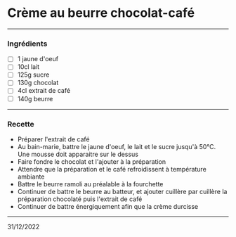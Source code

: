 # Crème au beurre chocolat-café

---

### Ingrédients

- [ ] 1 jaune d'oeuf
- [ ] 10cl lait
- [ ] 125g sucre
- [ ] 130g chocolat
- [ ] 4cl extrait de café 
- [ ] 140g beurre

---

### Recette

- Préparer l'extrait de café
- Au bain-marie, battre le jaune d'oeuf, le lait et le sucre jusqu'à 50°C. Une mousse doit apparaitre sur le dessus
- Faire fondre le chocolat et l'ajouter à la préparation
- Attendre que la préparation et le café refroidissent à température ambiante
- Battre le beurre ramoli au préalable à la fourchette
- Continuer de battre le beurre au batteur, et ajouter cuillère par cuillère la préparation chocolaté puis l'extrait de café
- Continuer de battre énergiquement afin que la crème durcisse

---

31/12/2022
